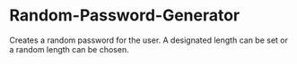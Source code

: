 # Random-Password-Generator
Creates a random password for the user. A designated length can be set or a random length can be chosen. 
